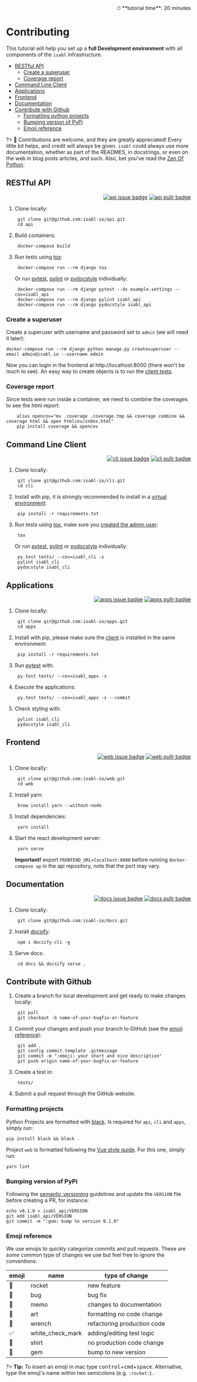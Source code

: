 <div style="text-align: right"> ⏱ **tutorial time**: 20 minutes </div>

# Contributing

This tutorial will help you set up a **full Development environment** with all components of the `isabl` infrastructure.

- [RESTful API](#restful-api)
    - [Create a superuser](#create-a-superuser)
    - [Coverage report](#coverage-report)
- [Command Line Client](#command-line-client)
- [Applications](#applications)
- [Frontend](#frontend)
- [Documentation](#documentation)
- [Contribute with Github](#contribute-with-github)
    - [Formatting python projects](#formatting-python-projects)
    - [Bumping version of PyPi](#bumping-version-of-pypi)
    - [Emoji reference](#emoji-reference)

?> 📘 Contributions are welcome, and they are greatly appreciated! Every little bit helps, and credit will always be given. `isabl` could always use more documentation, whether as part of the READMES, in docstrings, or even on the web in blog posts articles, and such. Also, bet you've read the [Zen Of Python].

## RESTful API

<div style="text-align: right">

[![api issue badge][issue_api_badge]][issue_api_base]
[![api pullr badge][pullr_api_badge]][pullr_api_base]</div>

1. Clone locally:

        git clone git@github.com:isabl-io/api.git
        cd api

1. Build containers:

        docker-compose build

1. Run tests using [tox]:

        docker-compose run --rm django tox

    Or run [pytest], [pylint] or [pydocstyle] individually:

        docker-compose run --rm django pytest --ds example.settings --cov=isabl_api
        docker-compose run --rm django pylint isabl_api
        docker-compose run --rm django pydocstyle isabl_api

### Create a superuser

Create a superuser with username and password set to `admin` (we will need it later):

    docker-compose run --rm django python manage.py createsuperuser --email admin@isabl.io --username admin

Now you can login in the frontend at http://localhost:8000 (there won't be much to see). An easy way to create objects is to run the [client tests](#command-line-client).

### Coverage report

Since tests were run inside a container, we need to combine the coverages to see the html report:

        alias opencov="mv .coverage .coverage.tmp && coverage combine && coverage html && open htmlcov/index.html"
        pip install coverage && opencov

## Command Line Client

<div style="text-align: right">

[![cli issue badge][issue_cli_badge]][issue_cli_base]
[![cli pullr badge][pullr_cli_badge]][pullr_cli_base]</div>

1. Clone locally:

        git clone git@github.com:isabl-io/cli.git
        cd cli

1. Install with pip, it is strongly recommended to install in a [virtual environment]:

        pip install -r requirements.txt

1. Run tests using [tox], make sure you [created the admin user](#create-a-superuser):

        tox

    Or run [pytest], [pylint] or [pydocstyle] individually:

        py.test tests/ --cov=isabl_cli -s
        pylint isabl_cli
        pydocstyle isabl_cli

## Applications

<div style="text-align: right">

[![apps issue badge][issue_apps_badge]][issue_apps_base]
[![apps pullr badge][pullr_apps_badge]][pullr_apps_base]</div>

1. Clone locally:

        git clone git@github.com:isabl-io/apps.git
        cd apps

1. Install with pip, please make sure the [client](#command-line-client) is installed in the same environment:

        pip install -r requirements.txt

1. Run [pytest] with:

        py.test tests/ --cov=isabl_apps -s

1. Execute the applications:

        py.test tests/ --cov=isabl_apps -s --commit

1. Check styling with:

        pylint isabl_cli
        pydocstyle isabl_cli

## Frontend

<div style="text-align: right">

[![web issue badge][issue_web_badge]][issue_web_base]
[![web pullr badge][pullr_web_badge]][pullr_web_base]</div>

1. Clone locally:

        git clone git@github.com:isabl-io/web.git
        cd web

1. Install yarn:

        brew install yarn --without-node

1. Install dependencies:

        yarn install

1. Start the react development server:

        yarn serve

    **Important!** export `FRONTEND_URL=localhost:8080` before running `docker-compose up` in the api repository, note that the port may vary.

## Documentation

<div style="text-align: right">

[![docs issue badge][issue_docs_badge]][issue_docs_base]
[![docs pullr badge][pullr_docs_badge]][pullr_docs_base]</div>

1. Clone locally:

        git clone git@github.com:isabl-io/docs.git

1. Install [docsify]:

        npm i docsify-cli -g

1. Serve docs:

        cd docs && docsify serve .

## Contribute with Github

1. Create a branch for local development and get ready to make changes locally:

        git pull
        git checkout -b name-of-your-bugfix-or-feature

1. Commit your changes and push your branch to GitHub (see the [emoji reference](#emoji-reference)):

        git add .
        git config commit.template .gitmessage
        git commit -m ":emoji: your short and nice description"
        git push origin name-of-your-bugfix-or-feature

1. Create a test in:

        tests/

1. Submit a pull request through the GitHub website.

### Formatting projects

Python Projects are formatted with [black]. Is required for `api`, `cli` and `apps`, simply run:

    pip install black && black .

Project `web` is formatted following the [Vue style guide][vue-style-guide]. For this one, simply run:

    yarn lint

### Bumping version of PyPi

Following the [semantic versioning] guidelines and  update the `VERSION` file before creating a PR, for instance:

    echo v0.1.0 > isabl_api/VERSION
    git add isabl_api/VERSION
    git commit -m ":gem: bump to version 0.1.0"

### Emoji reference

We use emojis to quickly categorize commits and pull requests. These are some common type of changes we use but feel free to ignore the conventions:

| emoji | name             | type of change              |
| ----- | ---------------- | --------------------------- |
| 🚀    | rocket           | new feature                 |
| 🐛    | bug              | bug fix                     |
| 📝    | memo             | changes to documentation    |
| 🎨    | art              | formatting  no code change  |
| 🔧    | wrench           | refactoring production code |
| ✅     | white_check_mark | adding/editing test logic   |
| 👕    | shirt            | no production code change   |
| 💎    | gem              | bump to new version         |

?> **Tip:** To insert an emoji in mac type <kbd>control</kbd>+<kbd>cmd</kbd>+<kbd>space</kbd>. Alternative, type the emoji's name within two semicolons (e.g. `:rocket:`).

<!-- badges -->
[issue_api_badge]: https://img.shields.io/github/issues/isabl-io/api.svg
[issue_api_base]: https://github.com/isabl-io/docs/issues
[issue_docs_badge]: https://img.shields.io/github/issues/isabl-io/docs.svg
[issue_docs_base]: https://github.com/isabl-io/docs/issues
[issue_apps_badge]: https://img.shields.io/github/issues/isabl-io/apps.svg
[issue_apps_base]: https://github.com/isabl-io/docs/issues
[issue_cli_badge]: https://img.shields.io/github/issues/isabl-io/cli.svg
[issue_cli_base]: https://github.com/isabl-io/docs/issues
[issue_web_badge]: https://img.shields.io/github/issues/isabl-io/web.svg
[issue_web_base]: https://github.com/isabl-io/docs/issues
[pullr_api_badge]: https://img.shields.io/github/issues-pr/isabl-io/api.svg
[pullr_api_base]: https://github.com/isabl-io/api/compare
[pullr_apps_badge]: https://img.shields.io/github/issues-pr/isabl-io/apps.svg
[pullr_apps_base]: https://github.com/isabl-io/apps/compare
[pullr_cli_badge]: https://img.shields.io/github/issues-pr/isabl-io/cli.svg
[pullr_cli_base]: https://github.com/isabl-io/cli/compare
[pullr_web_badge]: https://img.shields.io/github/issues-pr/isabl-io/web.svg
[pullr_web_base]: https://github.com/isabl-io/web/compare
[pullr_docs_badge]: https://img.shields.io/github/issues-pr/isabl-io/docs.svg
[pullr_docs_base]: https://github.com/isabl-io/docs/compare

<!-- links -->
[coverage]:https://coverage.readthedocs.io
[issue]: https://github.com/isabl-io/api/issues
[pydocstyle]: http://www.pydocstyle.org/en
[pylint]: https://www.pylint.org/
[pytest-env]: https://github.com/MobileDynasty/pytest-env
[pytest]: https://docs.pytest.org/en/latest/
[semantic versioning]: http://semver.org/
[tox]: http://tox.readthedocs.io/
[black]: https://github.com/ambv/black
[virtual environment]: https://docs.python.org/3/tutorial/venv.html
[virtualenvwrapper]: hhttps://virtualenvwrapper.readthedocs.io/en/latest/
[zen of python]: https://www.python.org/dev/peps/pep-0020/#the-zen-of-python
[docsify]: https://docsify.js.org/#/quickstart
[vue-style-guide]: https://vuejs.org/v2/style-guide/
